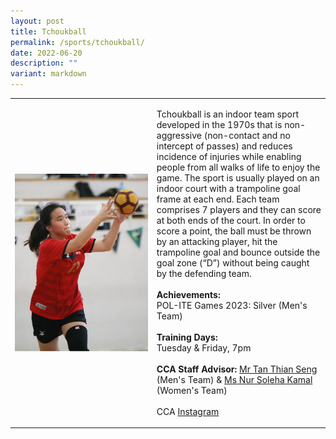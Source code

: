```yaml
---
layout: post
title: Tchoukball
permalink: /sports/tchoukball/
date: 2022-06-20
description: ""
variant: markdown
---
```

<table>
    <tbody><tr>
        <td style="width:45%"><img src="/images/Sports/TCHOUKBALL.png" style="display:block;margin-left:auto;margin-right:auto;" alt="Tchoukball"></td>
        <td>
            <p>
                Tchoukball is an indoor team sport developed in the 1970s that is non-aggressive (non-contact and no intercept of passes) and reduces incidence of injuries while enabling people from all walks of life to enjoy the game. The sport is usually played on an indoor court with a trampoline goal frame at each end. Each team comprises 7 players and they can score at both ends of the court. In order to score a point, the ball must be thrown by an attacking player, hit the trampoline goal and bounce outside the goal zone (“D”) without being caught by the defending team.<br>
                <br>
                <b>Achievements:</b><br>
                POL-ITE Games 2023: Silver (Men's Team)<br>
                <br>
                <b>Training Days:</b><br>
                Tuesday &amp; Friday, 7pm<br>
                <br>
                <b>CCA Staff Advisor:</b> <a href="mailto:Tan_Thian_Seng@TP.EDU.SG">Mr Tan Thian Seng</a> (Men's Team) &amp; <a href="mailto:Nur_Soleha_Kamal@TP.EDU.SG">Ms Nur Soleha Kamal</a> (Women's Team)<br>
                <br>
                CCA <a href="https://www.instagram.com/tptchouk">Instagram</a>
            </p>
        </td>
    </tr>
</tbody></table>